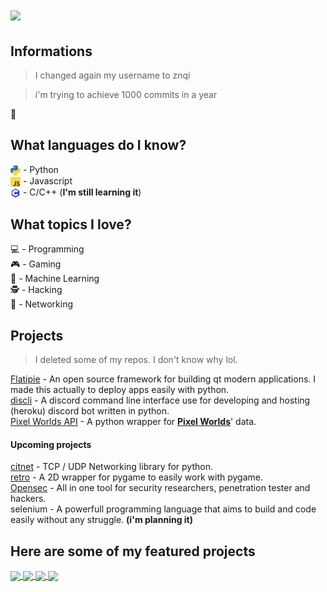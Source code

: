 <h1>
    <img src="https://github-readme-stats.vercel.app/api?username=znqi&show_icons=True&custom_title=Statistic&count_private=True&hide=issues,contribs">
</h1>

## Informations
> I changed again my username to znqi<br>

> i'm trying to achieve 1000 commits in a year<br>

🏡

## What languages do I know?

<img src="images/python-logo.png" width="16" align="center"> - Python</br>
<img src="images/js.png" width="16" align="center"> - Javascript</br>
<img src="images/c-programming.png" width="16" align="center"> - C/C++ (__I'm still learning it__)

## What topics I love?

💻 - Programming</br>
🎮 - Gaming</br>
🧠 - Machine Learning</br>
🕵️‍ - Hacking</br>
🔌 - Networking</br>

## Projects
> I deleted some of my repos. I don't know why lol.

[Flatipie](https://github.com/flatipie/flatipie) - An open source framework for building qt modern applications. I made this actually to deploy apps easily with python.<br>
[discli](https://github.com/znqi/discli) - A discord command line interface use for developing and hosting (heroku) discord bot written in python.<br>
[Pixel Worlds API](https://github.com/znqi/pixelworldsapi) - A python wrapper for [**Pixel Worlds**](https://store.steampowered.com/app/636040/Pixel_Worlds_MMO_Sandbox/)' data.</br>
#### Upcoming projects

[citnet](https://github.com/zenqiproject/citnet) - TCP / UDP Networking library for python.</br>
[retro](https://github.com/zenqiproject/retro) - A 2D wrapper for pygame to easily work with pygame.</br>
[Opensec](https://github.com/serumsecurity/opensec) - All in one tool for security researchers, penetration tester and hackers.</br>
selenium - A powerfull programming language that aims to build and code easily without any struggle. **(i'm planning it)**

## Here are some of my featured projects


<a href="https://github.com/flatipie/Flatipie">
  <img align="center" src="https://github-readme-stats.vercel.app/api/pin/?username=flatipie&repo=flatipie" />
</a>
<a href="https://github.com/serumstudio/microphone">
  <img align="center" src="https://github-readme-stats.vercel.app/api/pin/?username=serumstudio&repo=microphone" />
</a>
<a href="https://github.com/serumstudio/face">
  <img align="center" src="https://github-readme-stats.vercel.app/api/pin/?username=serumstudio&repo=face" />
</a>
<a>
  <img align="center" src="https://github-readme-stats.vercel.app/api/top-langs/?username=znqi&hide=css,html&layout=compact&card_width=350">
</a>
